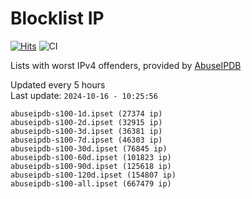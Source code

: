 # Blocklist IP

[![Hits](https://hits.seeyoufarm.com/api/count/incr/badge.svg?url=https%3A%2F%2Fgithub.com%2Fborestad%2Fblocklist-ip%2F&count_bg=%2379C83D&title_bg=%23555555&icon=&icon_color=%23E7E7E7&title=hits&edge_flat=false)](https://hits.seeyoufarm.com)  ![CI](https://img.shields.io/github/workflow/status/borestad/blocklist-ip/CI?style=flat-square)

Lists with worst IPv4 offenders, provided by [AbuseIPDB](https://www.abuseipdb.com/)

<!-- FOOTER-PLACEHOLDER -->
Updated every 5 hours<br>
Last update: `2024-10-16 - 10:25:56`
```
abuseipdb-s100-1d.ipset (27374 ip)
abuseipdb-s100-2d.ipset (32915 ip)
abuseipdb-s100-3d.ipset (36381 ip)
abuseipdb-s100-7d.ipset (46303 ip)
abuseipdb-s100-30d.ipset (76845 ip)
abuseipdb-s100-60d.ipset (101823 ip)
abuseipdb-s100-90d.ipset (125618 ip)
abuseipdb-s100-120d.ipset (154807 ip)
abuseipdb-s100-all.ipset (667479 ip)
```
